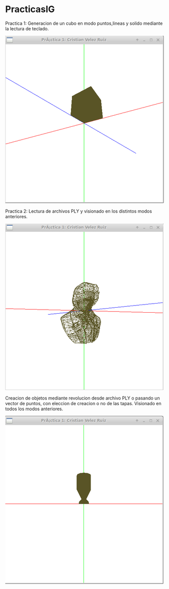 # PracticasIG

Practica 1:
Generacion de un cubo en modo puntos,lineas y solido mediante la lectura de teclado.

![Ejemplo P1](https://github.com/ainokila/PracticasIG/blob/master/ejemplos/p1.png)

Practica 2:
Lectura de archivos PLY y visionado en los distintos modos anteriores.

![Ejemplo P2](https://github.com/ainokila/PracticasIG/blob/master/ejemplos/p2_ply.png)

Creacion de objetos mediante revolucion desde archivo PLY o pasando un vector de puntos, con eleccion de creacion o no de las tapas. Visionado en todos los modos anteriores.

![Ejemplo P2](https://github.com/ainokila/PracticasIG/blob/master/ejemplos/p2_rev.png)
